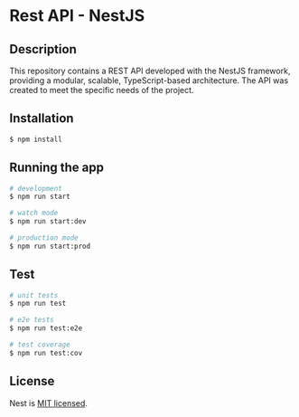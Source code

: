 # Rest API - NestJS

## Description

This repository contains a REST API developed with the NestJS framework, providing a modular, scalable, TypeScript-based architecture. The API was created to meet the specific needs of the project.

## Installation

```bash
$ npm install
```

## Running the app

```bash
# development
$ npm run start

# watch mode
$ npm run start:dev

# production mode
$ npm run start:prod
```

## Test

```bash
# unit tests
$ npm run test

# e2e tests
$ npm run test:e2e

# test coverage
$ npm run test:cov
```

## License

Nest is [MIT licensed](LICENSE).
